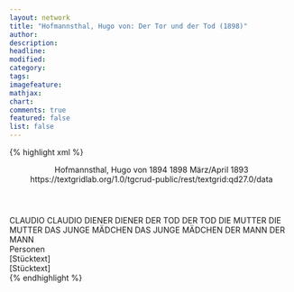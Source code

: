 ```yaml
---
layout: network
title: "Hofmannsthal, Hugo von: Der Tor und der Tod (1898)"
author:
description:
headline:
modified:
category:
tags:
imagefeature:
mathjax:
chart:
comments: true
featured: false
list: false
---
```

{% highlight xml %}
<?xml-model href="http://raw.githubusercontent.com/DLiNa/project/master/rules/lina.rnc"?><?xml-model href="http://raw.githubusercontent.com/DLiNa/project/master/rules/lina.sch"?>
<play xmlns="http://lina.digital">
  <header>
    <title>Der Tor und der Tod</title>
    <subtitle/>
    <genretitle/>
    <author>Hofmannsthal, Hugo von</author>
    <date type="print" when="1894">1894</date>
    <date type="premiere" when="1898">1898</date>
    <date type="written" when="1893">März/April 1893</date>
    <source>https://textgridlab.org/1.0/tgcrud-public/rest/textgrid:qd27.0/data</source>
  </header>
  <personae>
    <character>
      <name>CLAUDIO</name>
      <alias xml:id="claudio">
        <name>CLAUDIO</name>
      </alias>
    </character>
    <character>
      <name>DIENER</name>
      <alias xml:id="diener">
        <name>DIENER</name>
      </alias>
    </character>
    <character>
      <name>DER TOD</name>
      <alias xml:id="der_tod">
        <name>DER TOD</name>
      </alias>
    </character>
    <character>
      <name>DIE MUTTER</name>
      <alias xml:id="die_mutter">
        <name>DIE MUTTER</name>
      </alias>
    </character>
    <character>
      <name>DAS JUNGE MÄDCHEN</name>
      <alias xml:id="das_junge_mädchen">
        <name>DAS JUNGE MÄDCHEN</name>
      </alias>
    </character>
    <character>
      <name>DER MANN</name>
      <alias xml:id="der_mann">
        <name>DER MANN</name>
      </alias>
    </character>
  </personae>
  <text>
    <div>
      <head>Personen</head>
    </div>
    <div>
      <head>[Stücktext]</head>
      <div>
        <head>[Stücktext]</head>
        <sp who="#claudio">
          <amount n="16" unit="speech_acts"/>
          <amount n="2377" unit="words"/>
          <amount n="338" unit="lines"/>
          <amount n="13219" unit="chars"/>
        </sp>
        <sp who="#diener">
          <amount n="6" unit="speech_acts"/>
          <amount n="176" unit="words"/>
          <amount n="27" unit="lines"/>
          <amount n="1018" unit="chars"/>
        </sp>
        <sp who="#der_tod">
          <amount n="8" unit="speech_acts"/>
          <amount n="301" unit="words"/>
          <amount n="48" unit="lines"/>
          <amount n="1776" unit="chars"/>
        </sp>
        <sp who="#die_mutter">
          <amount n="1" unit="speech_acts"/>
          <amount n="222" unit="words"/>
          <amount n="31" unit="lines"/>
          <amount n="1213" unit="chars"/>
        </sp>
        <sp who="#das_junge_mädchen">
          <amount n="1" unit="speech_acts"/>
          <amount n="342" unit="words"/>
          <amount n="44" unit="lines"/>
          <amount n="1767" unit="chars"/>
        </sp>
        <sp who="#der_mann">
          <amount n="1" unit="speech_acts"/>
          <amount n="485" unit="words"/>
          <amount n="67" unit="lines"/>
          <amount n="2634" unit="chars"/>
        </sp>
      </div>
    </div>
  </text>
</play>
{% endhighlight %}